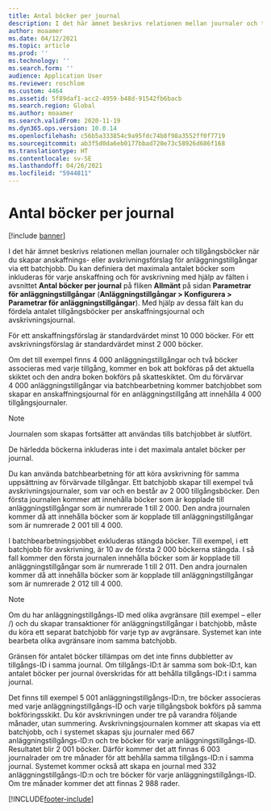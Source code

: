 ```yaml
---
title: Antal böcker per journal
description: I det här ämnet beskrivs relationen mellan journaler och tillgångsböcker när du skapar anskaffnings- eller avskrivningsförslag för anläggningstillgångar via ett batchjobb. Du kan definiera det maximala antalet böcker som inkluderas för varje anskaffning och för avskrivning.
author: moaamer
ms.date: 04/12/2021
ms.topic: article
ms.prod: ''
ms.technology: ''
ms.search.form: ''
audience: Application User
ms.reviewer: roschlom
ms.custom: 4464
ms.assetid: 5f89daf1-acc2-4959-b48d-91542fb6bacb
ms.search.region: Global
ms.author: moaamer
ms.search.validFrom: 2020-11-19
ms.dyn365.ops.version: 10.0.14
ms.openlocfilehash: c56b5a333854c9a95fdc74b8f98a3552ff0f7719
ms.sourcegitcommit: ab3f5d0da6eb0177bbad720e73c58926d686f168
ms.translationtype: HT
ms.contentlocale: sv-SE
ms.lasthandoff: 04/26/2021
ms.locfileid: "5944811"
---
```

# <a name="number-of-books-per-journal"></a>Antal böcker per journal

[!include [banner](../includes/banner.md)]

I det här ämnet beskrivs relationen mellan journaler och tillgångsböcker när du skapar anskaffnings- eller avskrivningsförslag för anläggningstillgångar via ett batchjobb. Du kan definiera det maximala antalet böcker som inkluderas för varje anskaffning och för avskrivning med hjälp av fälten i avsnittet **Antal böcker per journal** på fliken **Allmänt** på sidan **Parametrar för anläggningstillgångar** (**Anläggningstillgångar \> Konfigurera \> Parametrar för anläggningstillgångar**). Med hjälp av dessa fält kan du fördela antalet tillgångsböcker per anskaffningsjournal och avskrivningsjournal.

För ett anskaffningsförslag är standardvärdet minst 10 000 böcker. För ett avskrivningsförslag är standardvärdet minst 2 000 böcker.

Om det till exempel finns 4 000 anläggningstillgångar och två böcker associeras med varje tillgång, kommer en bok att bokföras på det aktuella skiktet och den andra boken bokförs på skatteskiktet. Om du förvärvar 4 000 anläggningstillgångar via batchbearbetning kommer batchjobbet som skapar en anskaffningsjournal för en anläggningstillgång att innehålla 4 000 tillgångsjournaler.

> [!NOTE]
> Journalen som skapas fortsätter att användas tills batchjobbet är slutfört.
>
> De härledda böckerna inkluderas inte i det maximala antalet böcker per journal.

Du kan använda batchbearbetning för att köra avskrivning för samma uppsättning av förvärvade tillgångar. Ett batchjobb skapar till exempel två avskrivningsjournaler, som var och en består av 2 000 tillgångsböcker. Den första journalen kommer att innehålla böcker som är kopplade till anläggningstillgångar som är numrerade 1 till 2 000. Den andra journalen kommer då att innehålla böcker som är kopplade till anläggningstillgångar som är numrerade 2 001 till 4 000.

I batchbearbetningsjobbet exkluderas stängda böcker. Till exempel, i ett batchjobb för avskrivning, är 10 av de första 2 000 böckerna stängda. I så fall kommer den första journalen innehålla böcker som är kopplade till anläggningstillgångar som är numrerade 1 till 2 011. Den andra journalen kommer då att innehålla böcker som är kopplade till anläggningstillgångar som är numrerade 2 012 till 4 000.

> [!NOTE]
> Om du har anläggningstillgångs-ID med olika avgränsare (till exempel – eller /) och du skapar transaktioner för anläggningstillgångar i batchjobb, måste du köra ett separat batchjobb för varje typ av avgränsare. Systemet kan inte bearbeta olika avgränsare inom samma batchjobb.

Gränsen för antalet böcker tillämpas om det inte finns dubbletter av tillgångs-ID i samma journal. Om tillgångs-ID:t är samma som bok-ID:t, kan antalet böcker per journal överskridas för att behålla tillgångs-ID:t i samma journal.

Det finns till exempel 5 001 anläggningstillgångs-ID:n, tre böcker associeras med varje anläggningstillgångs-ID och varje tillgångsbok bokförs på samma bokföringsskikt. Du kör avskrivningen under tre på varandra följande månader, utan summering.  Avskrivningsjournalen kommer att skapas via ett batchjobb, och i systemet skapas sju journaler med 667 anläggningstillgångs-ID:n och tre böcker för varje anläggningstillgångs-ID. Resultatet blir 2 001 böcker. Därför kommer det att finnas 6 003 journalrader om tre månader för att behålla samma tillgångs-ID:n i samma journal. Systemet kommer också att skapa en journal med 332 anläggningstillgångs-ID:n och tre böcker för varje anläggningstillgångs-ID. Om tre månader kommer det att finnas 2 988 rader.

[!INCLUDE[footer-include](../../includes/footer-banner.md)]
